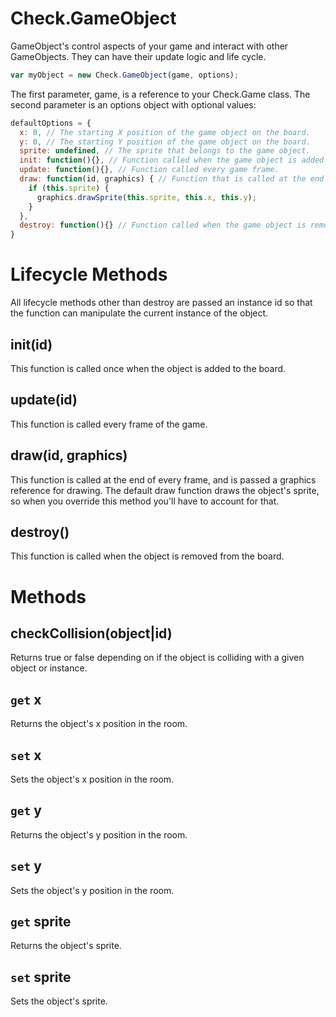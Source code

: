 # Check.GameObject

GameObject's control aspects of your game and interact with other GameObjects. They can have their update logic and life cycle.

```javascript
var myObject = new Check.GameObject(game, options);
```

The first parameter, game, is a reference to your Check.Game class. The second parameter is an options object with optional values:

```javascript
defaultOptions = {
  x: 0, // The starting X position of the game object on the board.
  y: 0, // The starting Y position of the game object on the board.
  sprite: undefined, // The sprite that belongs to the game object.
  init: function(){}, // Function called when the game object is added to the game board.
  update: function(){}, // Function called every game frame.
  draw: function(id, graphics) { // Function that is called at the end of every game frame.
    if (this.sprite) {
      graphics.drawSprite(this.sprite, this.x, this.y);
    }
  },
  destroy: function(){} // Function called when the game object is removed from the board.
}
```

# Lifecycle Methods

All lifecycle methods other than destroy are passed an instance id so that the function can manipulate the current instance of the object.

## init(id)
This function is called once when the object is added to the board.

## update(id)
This function is called every frame of the game.

## draw(id, graphics)
This function is called at the end of every frame, and is passed a graphics reference for drawing. The default draw function draws the object's sprite, so when you override this method you'll have to account for that.

## destroy()
This function is called when the object is removed from the board.

# Methods

## checkCollision(object|id)
Returns true or false depending on if the object is colliding with a given object or instance.

## `get` x
Returns the object's x position in the room.

## `set` x
Sets the object's x position in the room.

## `get` y
Returns the object's y position in the room.

## `set` y
Sets the object's y position in the room.

## `get` sprite
Returns the object's sprite.

## `set` sprite
Sets the object's sprite.